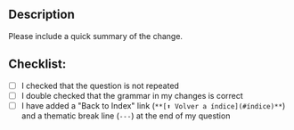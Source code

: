 ## Description

Please include a quick summary of the change.

## Checklist:

- [ ] I checked that the question is not repeated
- [ ] I double checked that the grammar in my changes is correct
- [ ] I have added a "Back to Index" link (`**[⬆ Volver a índice](#índice)**`) and a thematic break line (`---`) at the end of my question
